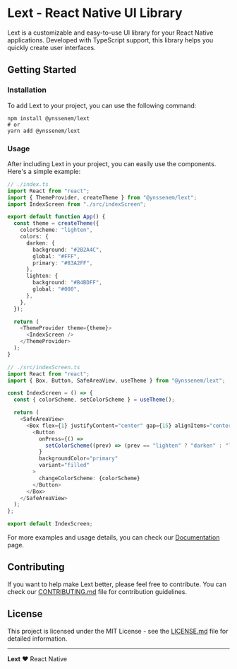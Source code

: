 # Lext - React Native UI Library

Lext is a customizable and easy-to-use UI library for your React Native applications. Developed with TypeScript support, this library helps you quickly create user interfaces.

## Getting Started

### Installation

To add Lext to your project, you can use the following command:

```
npm install @ynssenem/lext
# or
yarn add @ynssenem/lext
```

### Usage

After including Lext in your project, you can easily use the components. Here's a simple example:

```ts
// ./index.ts
import React from "react";
import { ThemeProvider, createTheme } from "@ynssenem/lext";
import IndexScreen from "./src/indexScreen";

export default function App() {
  const theme = createTheme({
    colorScheme: "lighten",
    colors: {
      darken: {
        background: "#2B2A4C",
        global: "#FFF",
        primary: "#83A2FF",
      },
      lighten: {
        background: "#B4BDFF",
        global: "#000",
      },
    },
  });

  return (
    <ThemeProvider theme={theme}>
      <IndexScreen />
    </ThemeProvider>
  );
}
```

```ts
// ./src/indexScreen.ts
import React from "react";
import { Box, Button, SafeAreaView, useTheme } from "@ynssenem/lext";

const IndexScreen = () => {
  const { colorScheme, setColorScheme } = useTheme();

  return (
    <SafeAreaView>
      <Box flex={1} justifyContent="center" gap={15} alignItems="center">
        <Button
          onPress={() =>
            setColorScheme((prev) => (prev == "lighten" ? "darken" : "lighten"))
          }
          backgroundColor="primary"
          variant="filled"
        >
          changeColorScheme: {colorScheme}
        </Button>
      </Box>
    </SafeAreaView>
  );
};

export default IndexScreen;
```

For more examples and usage details, you can check our [Documentation](docs/) page.

## Contributing

If you want to help make Lext better, please feel free to contribute. You can check our [CONTRIBUTING.md](CONTRIBUTING.md) file for contribution guidelines.

## License

This project is licensed under the MIT License - see the [LICENSE.md](LICENSE.md) file for detailed information.

---

**Lext** ❤️ React Native
